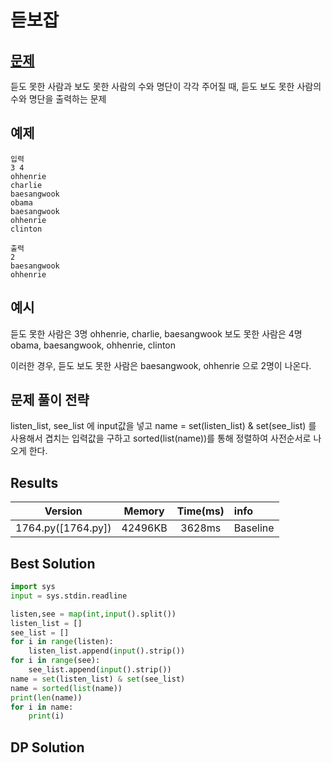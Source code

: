 # 듣보잡

## [문제](https://www.acmicpc.net/problem/1764) 

듣도 못한 사람과 보도 못한 사람의 수와 명단이 각각 주어질 때, 듣도 보도 못한 사람의 수와 명단을 출력하는 문제

## 예제

```
입력
3 4
ohhenrie
charlie
baesangwook
obama
baesangwook
ohhenrie
clinton

출력
2
baesangwook
ohhenrie

```

## 예시

듣도 못한 사람은 3명 ohhenrie, charlie, baesangwook
보도 못한 사람은 4명 obama, baesangwook, ohhenrie, clinton

이러한 경우, 듣도 보도 못한 사람은 baesangwook, ohhenrie 으로 2명이 나온다. 

## 문제 풀이 전략

listen_list, see_list 에 input값을 넣고 name = set(listen_list) & set(see_list) 를 사용해서 겹치는 입력값을 구하고 sorted(list(name))를 통해 정렬하여 사전순서로 나오게 한다.


## Results
|Version|Memory|Time(ms)|info|
|:-:|:-:|:-:|:--|
|1764.py([1764.py])|42496KB|3628ms|Baseline|


## Best Solution

```python
import sys
input = sys.stdin.readline

listen,see = map(int,input().split())
listen_list = []
see_list = []
for i in range(listen):
    listen_list.append(input().strip())
for i in range(see):
    see_list.append(input().strip())
name = set(listen_list) & set(see_list)
name = sorted(list(name))
print(len(name))
for i in name:
    print(i)
```
## DP Solution
```python
```
